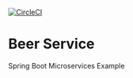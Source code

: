 [![CircleCI](https://circleci.com/gh/luv4boot/beer-service/tree/main.svg?style=svg)](https://circleci.com/gh/luv4boot/beer-service/tree/main)

# Beer Service

Spring Boot Microservices Example